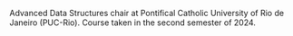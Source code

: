 Advanced Data Structures chair at Pontifical Catholic University of Rio de Janeiro (PUC-Rio). Course taken in the second semester of 2024.
